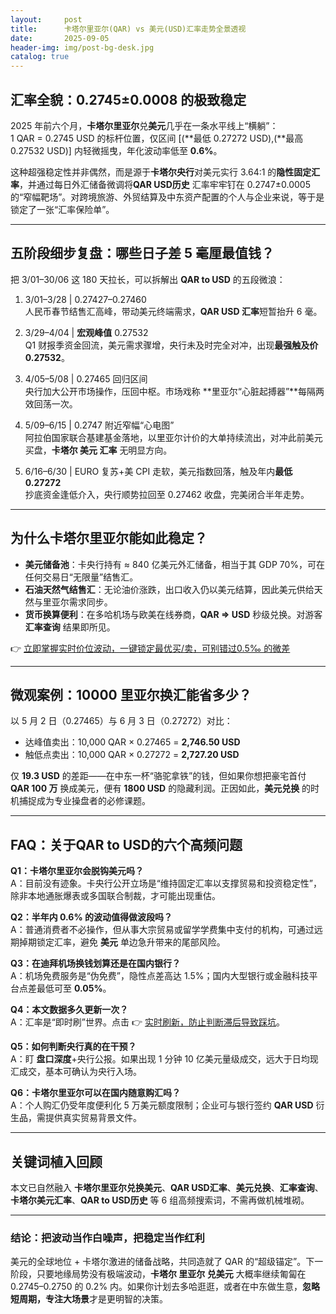 ```yaml
---
layout:     post
title:      卡塔尔里亚尔(QAR) vs 美元(USD)汇率走势全景透视
date:       2025-09-05
header-img: img/post-bg-desk.jpg
catalog: true
---
```


## 汇率全貌：0.2745±0.0008 的极致稳定

2025 年前六个月，**卡塔尔里亚尔**兑**美元**几乎在一条水平线上“横躺”：  
1 QAR = 0.2745 USD 的标杆位置，仅区间 [(**最低 0.27272 USD),(**最高 0.27532 USD)] 内轻微摇曳，年化波动率低至 **0.6%**。  

这种超强稳定性并非偶然，而是源于**卡塔尔央行**对美元实行 3.64∶1 的**隐性固定汇率**，并通过每日外汇储备微调将**QAR USD历史** 汇率牢牢钉在 0.2747±0.0005 的“窄幅靶场”。对跨境旅游、外贸结算及中东资产配置的个人与企业来说，等于是锁定了一张“汇率保险单”。

---

## 五阶段细步复盘：哪些日子差 5 毫厘最值钱？

把 3/01–30/06 这 180 天拉长，可以拆解出 **QAR to USD** 的五段微浪：  

1. 3/01–3/28 | 0.27427–0.27460  
   人民币春节结售汇高峰，带动美元终端需求，**QAR USD 汇率**短暂抬升 6 毫。

2. 3/29–4/04 | **宏观峰值** 0.27532  
   Q1 财报季资金回流，美元需求骤增，央行未及时完全对冲，出现**最强触及价 0.27532**。

3. 4/05–5/08 | 0.27465 回归区间  
   央行加大公开市场操作，压回中枢。市场戏称 **里亚尔“心脏起搏器”**每隔两效回荡一次。

4. 5/09–6/15 | 0.2747 附近窄幅“心电图”  
   阿拉伯国家联合基建基金落地，以里亚尔计价的大单持续流出，对冲此前美元买盘，**卡塔尔 美元 汇率** 无明显方向。

5. 6/16–6/30 | EURO 复苏+美 CPI 走软，美元指数回落，触及年内**最低 0.27272**  
   抄底资金逢低介入，央行顺势拉回至 0.27462 收盘，完美闭合半年走势。

---

## 为什么卡塔尔里亚尔能如此稳定？

- **美元储备池**：卡央行持有 ≈ 840 亿美元外汇储备，相当于其 GDP 70%，可在任何交易日“无限量”结售汇。  
- **石油天然气结售汇**：无论油价涨跌，出口收入仍以美元结算，因此美元供给天然与里亚尔需求同步。  
- **货币换算便利**：在多哈机场与欧美在线券商，**QAR ⇒ USD** 秒级兑换。对游客 **汇率查询** 结果即所见。  

👉 [立即掌握实时价位波动，一键锁定最优买/卖，可别错过0.5‰ 的微差](https://okxdog.com/)

---

## 微观案例：10000 里亚尔换汇能省多少？

以 5 月 2 日（0.27465）与 6 月 3 日（0.27272）对比：  

- 达峰值卖出：10,000 QAR × 0.27465 = **2,746.50 USD**  
- 触低点卖出：10,000 QAR × 0.27272 = **2,727.20 USD**  

仅 **19.3 USD** 的差距——在中东一杯“骆驼拿铁”的钱，但如果你想把豪宅首付 **QAR 100 万** 换成美元，便有 **1800 USD** 的隐藏利润。正因如此，**美元兑换** 的时机捕捉成为专业操盘者的必修课题。

---

## FAQ：关于**QAR to USD**的六个高频问题

**Q1：卡塔尔里亚尔会脱钩美元吗？**  
A：目前没有迹象。卡央行公开立场是“维持固定汇率以支撑贸易和投资稳定性”，除非本地通胀爆表或多国联合制裁，才可能出现重估。

**Q2：半年内 0.6% 的波动值得做波段吗？**  
A：普通消费者不必操作，但从事大宗贸易或留学学费集中支付的机构，可通过远期掉期锁定汇率，避免 **美元** 单边急升带来的尾部风险。

**Q3：在迪拜机场换钱划算还是在国内银行？**  
A：机场免费服务是“伪免费”，隐性点差高达 1.5%；国内大型银行或金融科技平台点差最低可至 **0.05%**。

**Q4：本文数据多久更新一次？**  
A：汇率是“即时刷”世界。点击 👉 [实时刷新，防止判断滞后导致踩坑](https://okxdog.com/)。

**Q5：如何判断央行真的在干预？**  
A：盯 **盘口深度**+央行公报。如果出现 1 分钟 10 亿美元量级成交，远大于日均现汇成交，基本可确认为央行入场。

**Q6：卡塔尔里亚尔可以在国内随意购汇吗？**  
A：个人购汇仍受年度便利化 5 万美元额度限制；企业可与银行签约 **QAR USD** 衍生品，需提供真实贸易背景文件。

---

## 关键词植入回顾

本文已自然融入 **卡塔尔里亚尔兑换美元**、**QAR USD汇率**、**美元兑换**、**汇率查询**、**卡塔尔美元汇率**、**QAR to USD历史** 等 6 组高频搜索词，不需再做机械堆砌。

---

### 结论：把波动当作白噪声，把稳定当作红利

美元的全球地位 + 卡塔尔激进的储备战略，共同造就了 QAR 的“超级锚定”。下一阶段，只要地缘局势没有极端波动，**卡塔尔 里亚尔 兑美元** 大概率继续匍匐在 0.2745–0.2750 的 0.2% 内。如果你计划去多哈逛逛，或者在中东做生意，**忽略短周期，专注大场景**才是更明智的决策。